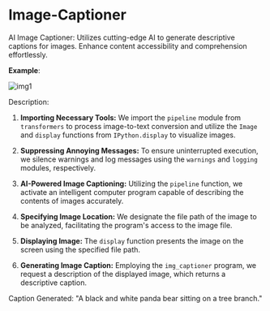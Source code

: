 # Image-Captioner
AI Image Captioner: Utilizes cutting-edge AI to generate descriptive captions for images. Enhance content accessibility and comprehension effortlessly.


**Example**:

![img1](Images/img1.jpg)





Description:

1. **Importing Necessary Tools:** We import the `pipeline` module from `transformers` to process image-to-text conversion and utilize the `Image` and `display` functions from `IPython.display` to visualize images.

2. **Suppressing Annoying Messages:** To ensure uninterrupted execution, we silence warnings and log messages using the `warnings` and `logging` modules, respectively.

3. **AI-Powered Image Captioning:** Utilizing the `pipeline` function, we activate an intelligent computer program capable of describing the contents of images accurately.

4. **Specifying Image Location:** We designate the file path of the image to be analyzed, facilitating the program's access to the image file.

5. **Displaying Image:** The `display` function presents the image on the screen using the specified file path.

6. **Generating Image Caption:** Employing the `img_captioner` program, we request a description of the displayed image, which returns a descriptive caption.

Caption Generated: "A black and white panda bear sitting on a tree branch."

